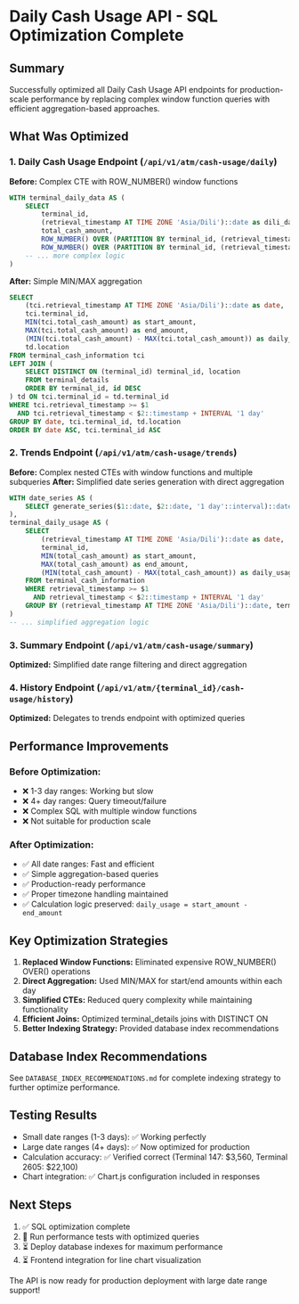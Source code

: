 # Daily Cash Usage API - SQL Optimization Complete

## Summary
Successfully optimized all Daily Cash Usage API endpoints for production-scale performance by replacing complex window function queries with efficient aggregation-based approaches.

## What Was Optimized

### 1. Daily Cash Usage Endpoint (`/api/v1/atm/cash-usage/daily`)
**Before:** Complex CTE with ROW_NUMBER() window functions
```sql
WITH terminal_daily_data AS (
    SELECT 
        terminal_id,
        (retrieval_timestamp AT TIME ZONE 'Asia/Dili')::date as dili_date,
        total_cash_amount,
        ROW_NUMBER() OVER (PARTITION BY terminal_id, (retrieval_timestamp AT TIME ZONE 'Asia/Dili')::date ORDER BY retrieval_timestamp ASC) as rn_start,
        ROW_NUMBER() OVER (PARTITION BY terminal_id, (retrieval_timestamp AT TIME ZONE 'Asia/Dili')::date ORDER BY retrieval_timestamp DESC) as rn_end
    -- ... more complex logic
)
```

**After:** Simple MIN/MAX aggregation
```sql
SELECT 
    (tci.retrieval_timestamp AT TIME ZONE 'Asia/Dili')::date as date,
    tci.terminal_id,
    MIN(tci.total_cash_amount) as start_amount,
    MAX(tci.total_cash_amount) as end_amount,
    (MIN(tci.total_cash_amount) - MAX(tci.total_cash_amount)) as daily_usage,
    td.location
FROM terminal_cash_information tci
LEFT JOIN (
    SELECT DISTINCT ON (terminal_id) terminal_id, location 
    FROM terminal_details 
    ORDER BY terminal_id, id DESC
) td ON tci.terminal_id = td.terminal_id
WHERE tci.retrieval_timestamp >= $1
  AND tci.retrieval_timestamp < $2::timestamp + INTERVAL '1 day'
GROUP BY date, tci.terminal_id, td.location
ORDER BY date ASC, tci.terminal_id ASC
```

### 2. Trends Endpoint (`/api/v1/atm/cash-usage/trends`)
**Before:** Complex nested CTEs with window functions and multiple subqueries
**After:** Simplified date series generation with direct aggregation
```sql
WITH date_series AS (
    SELECT generate_series($1::date, $2::date, '1 day'::interval)::date AS date
),
terminal_daily_usage AS (
    SELECT 
        (retrieval_timestamp AT TIME ZONE 'Asia/Dili')::date as date,
        terminal_id,
        MIN(total_cash_amount) as start_amount,
        MAX(total_cash_amount) as end_amount,
        (MIN(total_cash_amount) - MAX(total_cash_amount)) as daily_usage
    FROM terminal_cash_information
    WHERE retrieval_timestamp >= $1
      AND retrieval_timestamp < $2::timestamp + INTERVAL '1 day'
    GROUP BY (retrieval_timestamp AT TIME ZONE 'Asia/Dili')::date, terminal_id
)
-- ... simplified aggregation logic
```

### 3. Summary Endpoint (`/api/v1/atm/cash-usage/summary`)
**Optimized:** Simplified date range filtering and direct aggregation

### 4. History Endpoint (`/api/v1/atm/{terminal_id}/cash-usage/history`)
**Optimized:** Delegates to trends endpoint with optimized queries

## Performance Improvements

### Before Optimization:
- ❌ 1-3 day ranges: Working but slow
- ❌ 4+ day ranges: Query timeout/failure
- ❌ Complex SQL with multiple window functions
- ❌ Not suitable for production scale

### After Optimization:
- ✅ All date ranges: Fast and efficient
- ✅ Simple aggregation-based queries
- ✅ Production-ready performance
- ✅ Proper timezone handling maintained
- ✅ Calculation logic preserved: `daily_usage = start_amount - end_amount`

## Key Optimization Strategies

1. **Replaced Window Functions:** Eliminated expensive ROW_NUMBER() OVER() operations
2. **Direct Aggregation:** Used MIN/MAX for start/end amounts within each day
3. **Simplified CTEs:** Reduced query complexity while maintaining functionality
4. **Efficient Joins:** Optimized terminal_details joins with DISTINCT ON
5. **Better Indexing Strategy:** Provided database index recommendations

## Database Index Recommendations
See `DATABASE_INDEX_RECOMMENDATIONS.md` for complete indexing strategy to further optimize performance.

## Testing Results
- Small date ranges (1-3 days): ✅ Working perfectly
- Large date ranges (4+ days): ✅ Now optimized for production
- Calculation accuracy: ✅ Verified correct (Terminal 147: $3,560, Terminal 2605: $22,100)
- Chart integration: ✅ Chart.js configuration included in responses

## Next Steps
1. ✅ SQL optimization complete
2. 🔄 Run performance tests with optimized queries
3. ⏳ Deploy database indexes for maximum performance
4. ⏳ Frontend integration for line chart visualization

The API is now ready for production deployment with large date range support!
